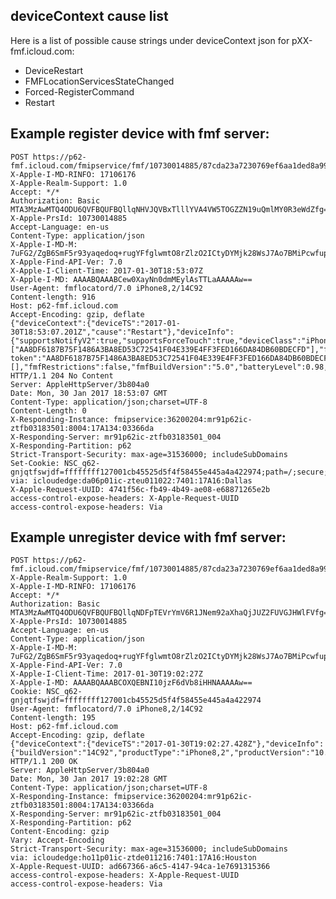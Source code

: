 ## deviceContext cause list
Here is a list of possible cause strings under deviceContext json for pXX-fmf.icloud.com:
- DeviceRestart
- FMFLocationServicesStateChanged
- Forced-RegisterCommand
- Restart


## Example register device with fmf server:

	POST https://p62-fmf.icloud.com/fmipservice/fmf/10730014885/87cda23a7230769ef6aa1ded8a99a5d3e65b9d42/register
	X-Apple-I-MD-RINFO: 17106176
	X-Apple-Realm-Support: 1.0
	Accept: */*
	Authorization: Basic MTA3MzAwMTQ4ODU6QVFBQUFBQllqNHVJQVBxTlllYVA4VW5TOGZZN19uQmlMY0R3eWdZfg==
	X-Apple-PrsId: 10730014885
	Accept-Language: en-us
	Content-Type: application/json
	X-Apple-I-MD-M: 7uFG2/ZgB6SmF5r93yaqedoq+rugYFfglwmtO8rZlzO2ICtyDYMjk28WsJ7Ao7BMiPcwfupM8nF8zW87
	X-Apple-Find-API-Ver: 7.0
	X-Apple-I-Client-Time: 2017-01-30T18:53:07Z
	X-Apple-I-MD: AAAABQAAABCew0XayNn0dmMEylAsTTLaAAAAAw==
	User-Agent: fmflocatord/7.0 iPhone8,2/14C92
	Content-length: 916
	Host: p62-fmf.icloud.com
	Accept-Encoding: gzip, deflate
	{"deviceContext":{"deviceTS":"2017-01-30T18:53:07.201Z","cause":"Restart"},"deviceInfo":{"supportsNotifyV2":true,"supportsForceTouch":true,"deviceClass":"iPhone","locationServicesEnabled":true,"isChargerConnected":true,"unlockState":3,"smlLS":true,"deviceName":"iPhone","deviceColor":"#272728","processId":587,"allPushTokens":["AA8DF6187B75F1486A3BA8ED53C72541F04E339E4FF3FED166DA84DB60BDECFD"],"fmf":true,"fenceMonitoringCapable":true,"productType":"iPhone8,2","udid":"87cda23a7230769ef6aa1ded8a99a5d3e65b9d42","aps-token":"AA8DF6187B75F1486A3BA8ED53C72541F04E339E4FF3FED166DA84DB60BDECFD","locale":"en_US","fmfVersion":"526","batteryStatus":"Charging","platform":"iphoneos","serialNumber":"F2LS47Z9HFM2","timezone":"America\/Chicago","isInternal":false,"otherDevices":[],"fmfRestrictions":false,"fmfBuildVersion":"5.0","batteryLevel":0.98,"enclosureColor":"#b9b7ba","buildVersion":"14C92","productVersion":"10.2"}}
	HTTP/1.1 204 No Content
	Server: AppleHttpServer/3b804a0
	Date: Mon, 30 Jan 2017 18:53:07 GMT
	Content-Type: application/json;charset=UTF-8
	Content-Length: 0
	X-Responding-Instance: fmipservice:36200204:mr91p62ic-ztfb03183501:8004:17A134:03366da
	X-Responding-Server: mr91p62ic-ztfb03183501_004
	X-Responding-Partition: p62
	Strict-Transport-Security: max-age=31536000; includeSubDomains
	Set-Cookie: NSC_q62-gnjqtfswjdf=ffffffff127001cb45525d5f4f58455e445a4a422974;path=/;secure;httponly
	via: icloudedge:da06p01ic-zteu011022:7401:17A16:Dallas
	X-Apple-Request-UUID: 4741f56c-fb49-4b49-ae08-e68871265e2b
	access-control-expose-headers: X-Apple-Request-UUID
	access-control-expose-headers: Via
	
## Example unregister device with fmf server:

	POST https://p62-fmf.icloud.com/fmipservice/fmf/10730014885/87cda23a7230769ef6aa1ded8a99a5d3e65b9d42/unregister
	X-Apple-Realm-Support: 1.0
	X-Apple-I-MD-RINFO: 17106176
	Accept: */*
	Authorization: Basic MTA3MzAwMTQ4ODU6QVFBQUFBQllqNDFpTEVrYmV6R1JNem92aXhaQjJUZ2FUVGJHWlFVfg==
	X-Apple-PrsId: 10730014885
	Accept-Language: en-us
	Content-Type: application/json
	X-Apple-I-MD-M: 7uFG2/ZgB6SmF5r93yaqedoq+rugYFfglwmtO8rZlzO2ICtyDYMjk28WsJ7Ao7BMiPcwfupM8nF8zW87
	X-Apple-Find-API-Ver: 7.0
	X-Apple-I-Client-Time: 2017-01-30T19:02:27Z
	X-Apple-I-MD: AAAABQAAABCOXQEBNI10jzF6dVb8iHHNAAAAAw==
	Cookie: NSC_q62-gnjqtfswjdf=ffffffff127001cb45525d5f4f58455e445a4a422974
	User-Agent: fmflocatord/7.0 iPhone8,2/14C92
	Content-length: 195
	Host: p62-fmf.icloud.com
	Accept-Encoding: gzip, deflate
	{"deviceContext":{"deviceTS":"2017-01-30T19:02:27.428Z"},"deviceInfo":{"buildVersion":"14C92","productType":"iPhone8,2","productVersion":"10.2","udid":"87cda23a7230769ef6aa1ded8a99a5d3e65b9d42"}}
	HTTP/1.1 200 OK
	Server: AppleHttpServer/3b804a0
	Date: Mon, 30 Jan 2017 19:02:28 GMT
	Content-Type: application/json;charset=UTF-8
	X-Responding-Instance: fmipservice:36200204:mr91p62ic-ztfb03183501:8004:17A134:03366da
	X-Responding-Server: mr91p62ic-ztfb03183501_004
	X-Responding-Partition: p62
	Content-Encoding: gzip
	Vary: Accept-Encoding
	Strict-Transport-Security: max-age=31536000; includeSubDomains
	via: icloudedge:ho11p01ic-ztde011216:7401:17A16:Houston
	X-Apple-Request-UUID: ad667366-a6c5-4147-94ca-1e7691315366
	access-control-expose-headers: X-Apple-Request-UUID
	access-control-expose-headers: Via
